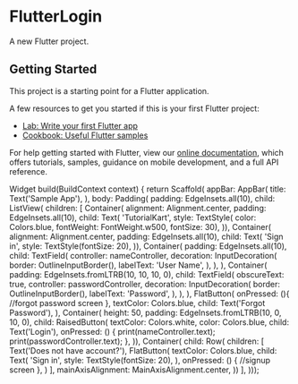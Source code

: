 # FlutterLogin

A new Flutter project.

## Getting Started

This project is a starting point for a Flutter application.

A few resources to get you started if this is your first Flutter project:

- [Lab: Write your first Flutter app](https://flutter.dev/docs/get-started/codelab)
- [Cookbook: Useful Flutter samples](https://flutter.dev/docs/cookbook)

For help getting started with Flutter, view our
[online documentation](https://flutter.dev/docs), which offers tutorials,
samples, guidance on mobile development, and a full API reference.


Widget build(BuildContext context) {
    return Scaffold(
        appBar: AppBar(
          title: Text('Sample App'),
        ),
        body: Padding(
            padding: EdgeInsets.all(10),
            child: ListView(
              children: <Widget>[
                Container(
                    alignment: Alignment.center,
                    padding: EdgeInsets.all(10),
                    child: Text(
                      'TutorialKart',
                      style: TextStyle(
                          color: Colors.blue,
                          fontWeight: FontWeight.w500,
                          fontSize: 30),
                    )),
                Container(
                    alignment: Alignment.center,
                    padding: EdgeInsets.all(10),
                    child: Text(
                      'Sign in',
                      style: TextStyle(fontSize: 20),
                    )),
                Container(
                  padding: EdgeInsets.all(10),
                  child: TextField(
                    controller: nameController,
                    decoration: InputDecoration(
                      border: OutlineInputBorder(),
                      labelText: 'User Name',
                    ),
                  ),
                ),
                Container(
                  padding: EdgeInsets.fromLTRB(10, 10, 10, 0),
                  child: TextField(
                    obscureText: true,
                    controller: passwordController,
                    decoration: InputDecoration(
                      border: OutlineInputBorder(),
                      labelText: 'Password',
                    ),
                  ),
                ),
                FlatButton(
                  onPressed: (){
                    //forgot password screen
                  },
                  textColor: Colors.blue,
                  child: Text('Forgot Password'),
                ),
                Container(
                  height: 50,
                    padding: EdgeInsets.fromLTRB(10, 0, 10, 0),
                    child: RaisedButton(
                      textColor: Colors.white,
                      color: Colors.blue,
                      child: Text('Login'),
                      onPressed: () {
                        print(nameController.text);
                        print(passwordController.text);
                      },
                    )),
                Container(
                  child: Row(
                    children: <Widget>[
                      Text('Does not have account?'),
                      FlatButton(
                        textColor: Colors.blue,
                        child: Text(
                          'Sign in',
                          style: TextStyle(fontSize: 20),
                        ),
                        onPressed: () {
                          //signup screen
                        },
                      )
                    ],
                    mainAxisAlignment: MainAxisAlignment.center,
                ))
              ],
            )));